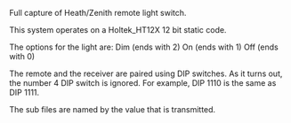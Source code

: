 Full capture of Heath/Zenith remote light switch.

This system operates on a Holtek_HT12X 12 bit static code.

The options for the light are:
Dim (ends with 2)
On (ends with 1)
Off (ends with 0)

The remote and the receiver are paired using DIP switches. As it turns out, the number 4 DIP switch is ignored. For example, DIP 1110 is the same as DIP 1111. 

The sub files are named by the value that is transmitted.
